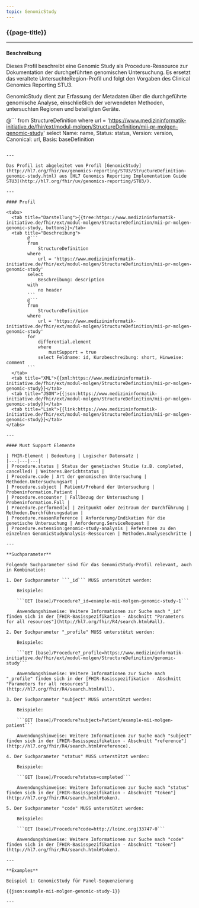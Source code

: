 ```yaml
---
topic: GenomicStudy
---
```


### {{page-title}}

---

#### Beschreibung

Dieses Profil beschreibt eine Genomic Study als Procedure-Ressource zur Dokumentation der durchgeführten genomischen Untersuchung. Es ersetzt das veraltete UntersuchteRegion-Profil und folgt den Vorgaben des Clinical Genomics Reporting STU3.

GenomicStudy dient zur Erfassung der Metadaten über die durchgeführte genomische Analyse, einschließlich der verwendeten Methoden, untersuchten Regionen und beteiligten Geräte.

@```
from 
    StructureDefinition 
where 
    url = 'https://www.medizininformatik-initiative.de/fhir/ext/modul-molgen/StructureDefinition/mii-pr-molgen-genomic-study' 
select 
    Name: name, Status: status, Version: version, Canonical: url, Basis: baseDefinition
```

---

Das Profil ist abgeleitet vom Profil [GenomicStudy](http://hl7.org/fhir/uv/genomics-reporting/STU3/StructureDefinition-genomic-study.html) aus [HL7 Genomics Reporting Implementation Guide STU3](http://hl7.org/fhir/uv/genomics-reporting/STU3/).

---

#### Profil

<tabs>
  <tab title="Darstellung">{{tree:https://www.medizininformatik-initiative.de/fhir/ext/modul-molgen/StructureDefinition/mii-pr-molgen-genomic-study, buttons}}</tab>
  <tab title="Beschreibung">
        @```
        from
            StructureDefinition
        where
            url = 'https://www.medizininformatik-initiative.de/fhir/ext/modul-molgen/StructureDefinition/mii-pr-molgen-genomic-study'
        select
            Beschreibung: description
        with
            no header
        ```
        @```
        from
            StructureDefinition
        where
            url = 'https://www.medizininformatik-initiative.de/fhir/ext/modul-molgen/StructureDefinition/mii-pr-molgen-genomic-study'
        for
            differential.element
            where
                mustSupport = true
            select Feldname: id, Kurzbeschreibung: short, Hinweise: comment
        ```
  </tab>
  <tab title="XML">{{xml:https://www.medizininformatik-initiative.de/fhir/ext/modul-molgen/StructureDefinition/mii-pr-molgen-genomic-study}}</tab>
  <tab title="JSON">{{json:https://www.medizininformatik-initiative.de/fhir/ext/modul-molgen/StructureDefinition/mii-pr-molgen-genomic-study}}</tab>
  <tab title="Link">{{link:https://www.medizininformatik-initiative.de/fhir/ext/modul-molgen/StructureDefinition/mii-pr-molgen-genomic-study}}</tab>
</tabs>

---

#### Must Support Elemente

| FHIR-Element | Bedeutung | Logischer Datensatz |
|---|---|---|
| Procedure.status | Status der genetischen Studie (z.B. completed, cancelled) | Weiteres.Berichtstatus |
| Procedure.code | Art der genomischen Untersuchung | Methoden.Untersuchungsart |
| Procedure.subject | Patient/Proband der Untersuchung | Probeninformation.Patient |
| Procedure.encounter | Fallbezug der Untersuchung | Probeninformation.Fall |
| Procedure.performed[x] | Zeitpunkt oder Zeitraum der Durchführung | Methoden.Durchführungsdatum |
| Procedure.reasonReference | Anforderung/Indikation für die genetische Untersuchung | Anforderung.ServiceRequest |
| Procedure.extension:genomic-study-analysis | Referenzen zu den einzelnen GenomicStudyAnalysis-Ressourcen | Methoden.Analyseschritte |

---

**Suchparameter**

Folgende Suchparameter sind für das GenomicStudy-Profil relevant, auch in Kombination:

1. Der Suchparameter ```_id``` MUSS unterstützt werden:

    Beispiele: 

    ```GET [base]/Procedure?_id=example-mii-molgen-genomic-study-1```

    Anwendungshinweise: Weitere Informationen zur Suche nach "_id" finden sich in der [FHIR-Basisspezifikation - Abschnitt "Parameters for all resources"](http://hl7.org/fhir/R4/search.html#all).

2. Der Suchparameter "_profile" MUSS unterstützt werden:

    Beispiele:
    
    ```GET [base]/Procedure?_profile=https://www.medizininformatik-initiative.de/fhir/ext/modul-molgen/StructureDefinition/genomic-study```

    Anwendungshinweise: Weitere Informationen zur Suche nach "_profile" finden sich in der [FHIR-Basisspezifikation - Abschnitt "Parameters for all resources"](http://hl7.org/fhir/R4/search.html#all).

3. Der Suchparameter "subject" MUSS unterstützt werden:

    Beispiele:

    ```GET [base]/Procedure?subject=Patient/example-mii-molgen-patient```

    Anwendungshinweise: Weitere Informationen zur Suche nach "subject" finden sich in der [FHIR-Basisspezifikation - Abschnitt "reference"](http://hl7.org/fhir/R4/search.html#reference).

4. Der Suchparameter "status" MUSS unterstützt werden:

    Beispiele:

    ```GET [base]/Procedure?status=completed```

    Anwendungshinweise: Weitere Informationen zur Suche nach "status" finden sich in der [FHIR-Basisspezifikation - Abschnitt "token"](http://hl7.org/fhir/R4/search.html#token).

5. Der Suchparameter "code" MUSS unterstützt werden:

    Beispiele:

    ```GET [base]/Procedure?code=http://loinc.org|33747-0```

    Anwendungshinweise: Weitere Informationen zur Suche nach "code" finden sich in der [FHIR-Basisspezifikation - Abschnitt "token"](http://hl7.org/fhir/R4/search.html#token).

--- 

**Examples**

Beispiel 1: GenomicStudy für Panel-Sequenzierung

{{json:example-mii-molgen-genomic-study-1}}

---